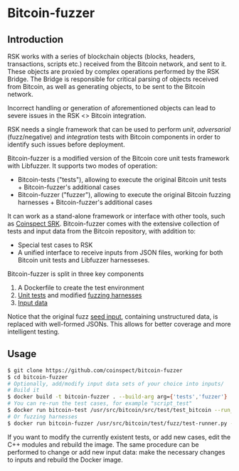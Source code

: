 # Bitcoin-fuzzer
## Introduction
RSK works with a series of blockchain objects (blocks, headers, transactions, scripts etc.) received from the Bitcoin network, and sent to it. These objects are proxied by complex operations performed by the RSK Bridge. The Bridge is responsible for critical parsing of objects received from Bitcoin, as well as generating objects, to be sent to the Bitcoin network.

Incorrect handling or generation of aforementioned objects can lead to severe issues in the RSK <> Bitcoin integration.

RSK needs a single framework that can be used to perform _unit_, _adversarial_ (fuzz/negative) and _integration_ tests with Bitcoin components in order to identify such issues before deployment.

Bitcoin-fuzzer is a modified version of the Bitcoin core unit tests framework with Libfuzzer. It supports two modes of operation:
* Bitcoin-tests ("tests"), allowing to execute the original Bitcoin unit tests + Bitcoin-fuzzer's additional cases
* Bitcoin-fuzzer ("fuzzer"), allowing to execute the original Bitcoin fuzzing harnesses + Bitcoin-fuzzer's additional cases

It can work as a stand-alone framework or interface with other tools, such as [Coinspect SRK](https://github.com/coinspect/srk). Bitcoin-fuzzer comes with the extensive collection of tests and input data from the Bitcoin repository, with addition to:
* Special test cases to RSK
* A unified interface to receive inputs from JSON files, working for both Bitcoin unit tests and Libfuzzer harnesseses.

Bitcoin-fuzzer is split in three key components
1. A Dockerfile to create the test environment
2. [Unit tests](https://github.com/bitcoin/bitcoin/tree/master/src/test/) and modified [fuzzing harnesses](https://github.com/bitcoin/bitcoin/tree/master/src/test/fuzz)
3. [Input data](https://github.com/bitcoin/bitcoin/tree/master/src/test/data)

Notice that the original fuzz [seed input](https://github.com/bitcoin-core/qa-assets), containing unstructured data, is replaced with well-formed JSONs. This allows for better coverage and more intelligent testing.

## Usage

``` sh
$ git clone https://github.com/coinspect/bitcoin-fuzzer
$ cd bitcoin-fuzzer
# Optionally, add/modify input data sets of your choice into inputs/
# Build it
$ docker build -t bitcoin-fuzzer . --build-arg arg={'tests','fuzzer'}
# You can re-run the test cases, for example "script_test"
$ docker run bitcoin-test /usr/src/bitcoin/src/test/test_bitcoin --run_test=script_test
# Or fuzzing harnesses
$ docker run bitcoin-fuzzer /usr/src/bitcoin/test/fuzz/test-runner.py --corpus_dir /inputs --target script

```
If you want to modify the currently existent tests, or add new cases, edit the C++ modules and rebuild the image. The same procedure can be performed to change or add new input data: make the necessary changes to inputs and rebuild the Docker image.

